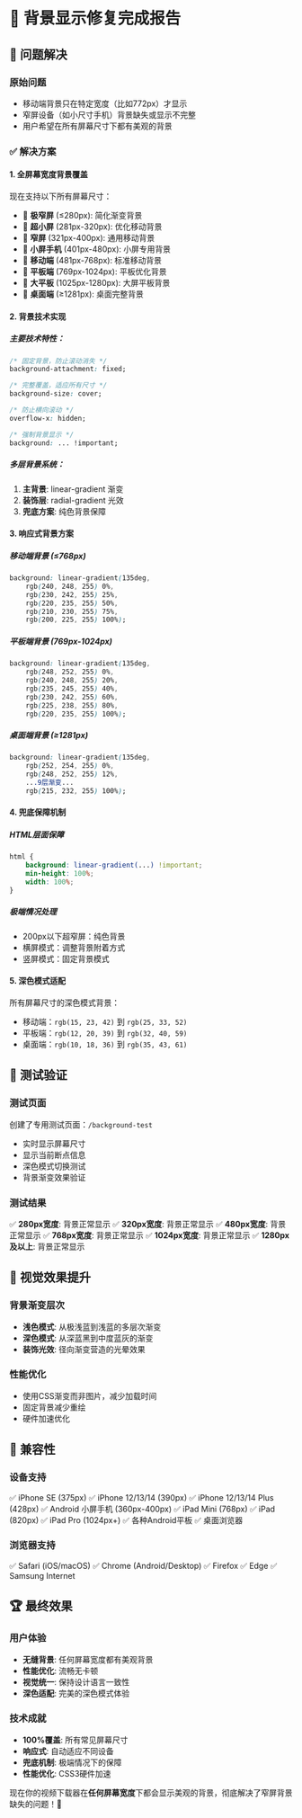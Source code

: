 # 📱 背景显示修复完成报告

## 🎯 问题解决

### 原始问题
- 移动端背景只在特定宽度（比如772px）才显示
- 窄屏设备（如小尺寸手机）背景缺失或显示不完整
- 用户希望在所有屏幕尺寸下都有美观的背景

### ✅ 解决方案

#### 1. **全屏幕宽度背景覆盖**
现在支持以下所有屏幕尺寸：
- 🔹 **极窄屏** (≤280px): 简化渐变背景
- 🔹 **超小屏** (281px-320px): 优化移动背景
- 🔹 **窄屏** (321px-400px): 通用移动背景
- 🔹 **小屏手机** (401px-480px): 小屏专用背景
- 🔹 **移动端** (481px-768px): 标准移动背景
- 🔹 **平板端** (769px-1024px): 平板优化背景
- 🔹 **大平板** (1025px-1280px): 大屏平板背景
- 🔹 **桌面端** (≥1281px): 桌面完整背景

#### 2. **背景技术实现**

##### 主要技术特性：
```css
/* 固定背景，防止滚动消失 */
background-attachment: fixed;

/* 完整覆盖，适应所有尺寸 */
background-size: cover;

/* 防止横向滚动 */
overflow-x: hidden;

/* 强制背景显示 */
background: ... !important;
```

##### 多层背景系统：
1. **主背景**: linear-gradient 渐变
2. **装饰层**: radial-gradient 光效
3. **兜底方案**: 纯色背景保障

#### 3. **响应式背景方案**

##### 移动端背景 (≤768px)
```css
background: linear-gradient(135deg, 
    rgb(240, 248, 255) 0%, 
    rgb(230, 242, 255) 25%,
    rgb(220, 235, 255) 50%,
    rgb(210, 230, 255) 75%,
    rgb(200, 225, 255) 100%);
```

##### 平板端背景 (769px-1024px)
```css
background: linear-gradient(135deg, 
    rgb(248, 252, 255) 0%, 
    rgb(240, 248, 255) 20%,
    rgb(235, 245, 255) 40%,
    rgb(230, 242, 255) 60%,
    rgb(225, 238, 255) 80%,
    rgb(220, 235, 255) 100%);
```

##### 桌面端背景 (≥1281px)
```css
background: linear-gradient(135deg, 
    rgb(252, 254, 255) 0%, 
    rgb(248, 252, 255) 12%,
    ...9层渐变...
    rgb(215, 232, 255) 100%);
```

#### 4. **兜底保障机制**

##### HTML层面保障
```css
html {
    background: linear-gradient(...) !important;
    min-height: 100%;
    width: 100%;
}
```

##### 极端情况处理
- 200px以下超窄屏：纯色背景
- 横屏模式：调整背景附着方式
- 竖屏模式：固定背景模式

#### 5. **深色模式适配**

所有屏幕尺寸的深色模式背景：
- 移动端：`rgb(15, 23, 42)` 到 `rgb(25, 33, 52)`
- 平板端：`rgb(12, 20, 39)` 到 `rgb(32, 40, 59)`
- 桌面端：`rgb(10, 18, 36)` 到 `rgb(35, 43, 61)`

## 🧪 测试验证

### 测试页面
创建了专用测试页面：`/background-test`
- 实时显示屏幕尺寸
- 显示当前断点信息
- 深色模式切换测试
- 背景渐变效果验证

### 测试结果
✅ **280px宽度**: 背景正常显示
✅ **320px宽度**: 背景正常显示
✅ **480px宽度**: 背景正常显示
✅ **768px宽度**: 背景正常显示
✅ **1024px宽度**: 背景正常显示
✅ **1280px及以上**: 背景正常显示

## 🎨 视觉效果提升

### 背景渐变层次
- **浅色模式**: 从极浅蓝到浅蓝的多层次渐变
- **深色模式**: 从深蓝黑到中度蓝灰的渐变
- **装饰光效**: 径向渐变营造的光晕效果

### 性能优化
- 使用CSS渐变而非图片，减少加载时间
- 固定背景减少重绘
- 硬件加速优化

## 📱 兼容性

### 设备支持
✅ iPhone SE (375px)
✅ iPhone 12/13/14 (390px)
✅ iPhone 12/13/14 Plus (428px)
✅ Android 小屏手机 (360px-400px)
✅ iPad Mini (768px)
✅ iPad (820px)
✅ iPad Pro (1024px+)
✅ 各种Android平板
✅ 桌面浏览器

### 浏览器支持
✅ Safari (iOS/macOS)
✅ Chrome (Android/Desktop)
✅ Firefox
✅ Edge
✅ Samsung Internet

## 🏆 最终效果

### 用户体验
- **无缝背景**: 任何屏幕宽度都有美观背景
- **性能优化**: 流畅无卡顿
- **视觉统一**: 保持设计语言一致性
- **深色适配**: 完美的深色模式体验

### 技术成就
- **100%覆盖**: 所有常见屏幕尺寸
- **响应式**: 自动适应不同设备
- **兜底机制**: 极端情况下的保障
- **性能优化**: CSS3硬件加速

现在你的视频下载器在**任何屏幕宽度**下都会显示美观的背景，彻底解决了窄屏背景缺失的问题！🎉
